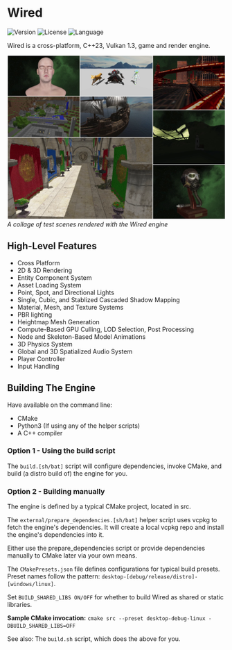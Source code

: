 # Wired

<!-- Version and License Badges -->
![Version](https://img.shields.io/badge/version-0.0.1-green.svg?style=flat-square) 
![License](https://img.shields.io/badge/license-GNU%20GPLv3-green?style=flat-square) 
![Language](https://img.shields.io/badge/language-C++23-green.svg?style=flat-square) 

Wired is a cross-platform, C++23, Vulkan 1.3, game and render engine.

![Alt text](screenshots/collage.webp "Collage")
*A collage of test scenes rendered with the Wired engine*

## High-Level Features

- Cross Platform
- 2D & 3D Rendering
- Entity Component System
- Asset Loading System
- Point, Spot, and Directional Lights
- Single, Cubic, and Stablized Cascaded Shadow Mapping
- Material, Mesh, and Texture Systems
- PBR lighting
- Heightmap Mesh Generation
- Compute-Based GPU Culling, LOD Selection, Post Processing
- Node and Skeleton-Based Model Animations
- 3D Physics System
- Global and 3D Spatialized Audio System
- Player Controller
- Input Handling
  
## Building The Engine

Have available on the command line:
- CMake
- Python3 (If using any of the helper scripts)
- A C++ compiler

### Option 1 - Using the build script
The ```build.[sh/bat]``` script will configure dependencies, invoke CMake, and build (a distro build of) the engine for you.

### Option 2 - Building manually
The engine is defined by a typical CMake project, located in src.

The ```external/prepare_dependencies.[sh/bat]``` helper script uses vcpkg to fetch the engine's dependencies. It will create a local vcpkg repo and install the engine's dependencies into it.

Either use the prepare_dependencies script or provide dependencies manually to CMake later via your own means.

The ```CMakePresets.json``` file defines configurations for typical build presets. Preset names follow the pattern: ```desktop-[debug/release/distro]-[windows/linux]```.

Set ```BUILD_SHARED_LIBS ON/OFF``` for whether to build Wired as shared or static libraries.

**Sample CMake invocation:**
``` cmake src --preset desktop-debug-linux -DBUILD_SHARED_LIBS=OFF ```

See also: The ```build.sh``` script, which does the above for you.
